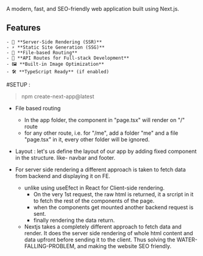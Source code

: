 

A modern, fast, and SEO-friendly web application built using Next.js.

## Features
    - 🚀 **Server-Side Rendering (SSR)**
    - ⚡ **Static Site Generation (SSG)**
    - 🌟 **File-based Routing**
    - 🔄 **API Routes for Full-stack Development**
    - 🖼️ **Built-in Image Optimization**
    - 🛠️ **TypeScript Ready** (if enabled)


#SETUP : 
> npm create-next-app@latest 

- File based routing 
    - In the app folder, the component in "page.tsx" will render on "/" route
    - for any other route, i.e. for "/me", add a folder "me" and a file "page.tsx" in it, every other folder will be ignored.

- Layout : let's us define the layout of our app by adding fixed component in the structure. like- navbar and footer.   


- For server side rendering a different approach is taken to fetch data from backend and displaying it on FE.
    - unlike using useEfect in React for Client-side rendering. 
        - On the very 1st request, the raw html is returned, it a srcript in it to fetch the rest of the components of the page.
        - when the components get mounted another backend request is sent.
        - finally rendering the data return.
    - Nextjs takes a completely different approach to fetch data and render. It does the server side rendering of whole html content and data upfront before sending it to the client. Thus solving the WATER-FALLING-PROBLEM, and making the website SEO friendly.
      
